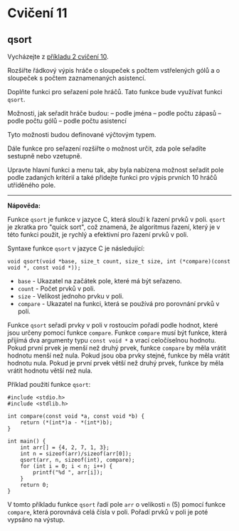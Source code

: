 # Cvičení 11
## qsort

Vycházejte z [příkladu 2 cvičení 10](https://github.com/hridel/fei23-cv10-p2).

Rozšiřte řádkový výpis hráče o sloupeček s počtem vstřelených gólů a o sloupeček s počtem zaznamenaných asistencí.

Doplňte funkci pro seřazení pole hráčů. Tato funkce bude využívat funkci `qsort`.

Možnosti, jak seřadit hráče budou:
– podle jména
– podle počtu zápasů
– podle počtu gólů
– podle počtu asistencí

Tyto možnosti budou definované výčtovým typem.

Dále funkce pro seřazení rozšiřte o možnost určit, zda pole seřadíte sestupně nebo vzetupně.

Upravte hlavní funkci a menu tak, aby byla nabízena možnost seřadit pole podle zadaných kritérií
a také přidejte funkci pro výpis prvních 10 hráčů utříděného pole.


---

**Nápověda:**

Funkce `qsort` je funkce v jazyce C, která slouží k řazení prvků v poli. `qsort` je zkratka pro "quick sort",
což znamená, že algoritmus řazení, který je v této funkci použit, je rychlý a efektivní pro řazení prvků v poli.

Syntaxe funkce `qsort` v jazyce C je následující:

```
void qsort(void *base, size_t count, size_t size, int (*compare)(const void *, const void *));
```

- `base` - Ukazatel na začátek pole, které má být seřazeno.
- `count` - Počet prvků v poli.
- `size` - Velikost jednoho prvku v poli.
- `compare` - Ukazatel na funkci, která se používá pro porovnání prvků v poli.

Funkce `qsort` seřadí prvky v poli v rostoucím pořadí podle hodnot, které jsou určeny pomocí funkce `compare`. Funkce `compare` musí být funkce, která přijímá dva argumenty typu `const void *` a vrací celočíselnou hodnotu. Pokud první prvek je menší než druhý prvek, funkce `compare` by měla vrátit hodnotu menší než nula. Pokud jsou oba prvky stejné, funkce by měla vrátit hodnotu nula. Pokud je první prvek větší než druhý prvek, funkce by měla vrátit hodnotu větší než nula.

Příklad použití funkce `qsort`:

```
#include <stdio.h>
#include <stdlib.h>

int compare(const void *a, const void *b) {
    return (*(int*)a - *(int*)b);
}

int main() {
    int arr[] = {4, 2, 7, 1, 3};
    int n = sizeof(arr)/sizeof(arr[0]);
    qsort(arr, n, sizeof(int), compare);
    for (int i = 0; i < n; i++) {
        printf("%d ", arr[i]);
    }
    return 0;
}
```

V tomto příkladu funkce `qsort` řadí pole `arr` o velikosti `n` (5) pomocí funkce `compare`, která porovnává celá čísla v poli. Pořadí prvků v poli je poté vypsáno na výstup.